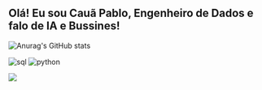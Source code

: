 ## Olá! Eu sou Cauã Pablo, Engenheiro de Dados e falo de IA e Bussines!


![Anurag's GitHub stats](https://github-readme-stats.vercel.app/api?username=CauaPablo&show_icons=true&theme=radical)

<div style="display: inline_block">
  <img align="center" alt="sql" src= 	"https://img.shields.io/badge/Microsoft_SQL_Server-CC2927?style=for-the-badge&logo=microsoft-sql-server&logoColor=white" />
  <img align="center" alt="python" src="https://img.shields.io/badge/Python-3776AB?style=for-the-badge&logo=python&logoColor=white" />
   
  
  
  
  <a href="[https://www.linkedin.com/in/rafaella-ballerini-45875016a](https://www.linkedin.com/in/cauapabloc/)" target="_blank"><img src="https://img.shields.io/badge/-LinkedIn-%230077B5?style=for-the-badge&logo=linkedin&logoColor=white" target="_blank"></a> 
  
</div><br/>

